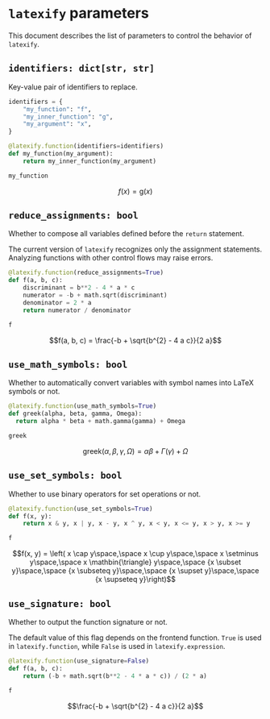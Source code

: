 # `latexify` parameters

This document describes the list of parameters to control the behavior of `latexify`.


## `identifiers: dict[str, str]`

Key-value pair of identifiers to replace.

```python
identifiers = {
    "my_function": "f",
    "my_inner_function": "g",
    "my_argument": "x",
}

@latexify.function(identifiers=identifiers)
def my_function(my_argument):
    return my_inner_function(my_argument)

my_function
```

$$f(x) = \mathrm{g}\left(x\right)$$


## `reduce_assignments: bool`

Whether to compose all variables defined before the `return` statement.

The current version of `latexify` recognizes only the assignment statements.
Analyzing functions with other control flows may raise errors.

```python
@latexify.function(reduce_assignments=True)
def f(a, b, c):
    discriminant = b**2 - 4 * a * c
    numerator = -b + math.sqrt(discriminant)
    denominator = 2 * a
    return numerator / denominator

f
```

$$f(a, b, c) = \frac{-b + \sqrt{b^{2} - 4 a c}}{2 a}$$


## `use_math_symbols: bool`

Whether to automatically convert variables with symbol names into LaTeX symbols or not.

```python
@latexify.function(use_math_symbols=True)
def greek(alpha, beta, gamma, Omega):
  return alpha * beta + math.gamma(gamma) + Omega

greek
```

$$\mathrm{greek}({\alpha}, {\beta}, {\gamma}, {\Omega}) = {\alpha} {\beta} + \Gamma\left({{\gamma}}\right) + {\Omega}$$


## `use_set_symbols: bool`

Whether to use binary operators for set operations or not.

```python
@latexify.function(use_set_symbols=True)
def f(x, y):
    return x & y, x | y, x - y, x ^ y, x < y, x <= y, x > y, x >= y

f
```

$$f(x, y) = \left( x \cap y\space,\space x \cup y\space,\space x \setminus y\space,\space x \mathbin{\triangle} y\space,\space {x \subset y}\space,\space {x \subseteq y}\space,\space {x \supset y}\space,\space {x \supseteq y}\right)$$


## `use_signature: bool`

Whether to output the function signature or not.

The default value of this flag depends on the frontend function.
`True` is used in `latexify.function`, while `False` is used in `latexify.expression`.

```python
@latexify.function(use_signature=False)
def f(a, b, c):
    return (-b + math.sqrt(b**2 - 4 * a * c)) / (2 * a)

f
```

$$\frac{-b + \sqrt{b^{2} - 4 a c}}{2 a}$$
